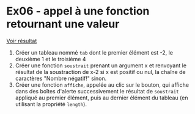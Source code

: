 # **Ex06** - appel à une fonction retournant une valeur
[Voir résultat](https://pedroseromenho.github.io/learning-javascript/ex_2/ex06/)

1. Créer un tableau nommé `tab` dont le premier élément est -2, le deuxième 1 et le troisième 4
2. Créer une fonction `soustrait` prenant un argument x et renvoyant le résultat de la soustraction de x-2 si x est positif ou nul, la chaîne de caractères "Nombre négatif!" sinon.
3. Créer une fonction `affiche`, appelée au clic sur le bouton, qui affiche dans des boîtes d'alerte successivement le résultat de `soustrait` appliqué au premier élément, puis au dernier élément du tableau (en utilisant la propriété `length`).
